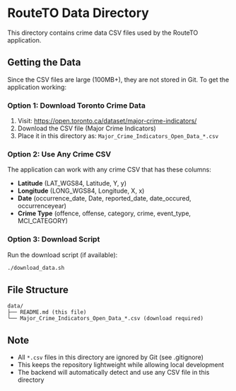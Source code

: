 # RouteTO Data Directory

This directory contains crime data CSV files used by the RouteTO application.

## Getting the Data

Since the CSV files are large (100MB+), they are not stored in Git. To get the application working:

### Option 1: Download Toronto Crime Data

1. Visit: https://open.toronto.ca/dataset/major-crime-indicators/
2. Download the CSV file (Major Crime Indicators)
3. Place it in this directory as: `Major_Crime_Indicators_Open_Data_*.csv`

### Option 2: Use Any Crime CSV

The application can work with any crime CSV that has these columns:

- **Latitude** (LAT_WGS84, Latitude, Y, y)
- **Longitude** (LONG_WGS84, Longitude, X, x)
- **Date** (occurrence_date, Date, reported_date, date_occured, occurrenceyear)
- **Crime Type** (offence, offense, category, crime, event_type, MCI_CATEGORY)

### Option 3: Download Script

Run the download script (if available):

```bash
./download_data.sh
```

## File Structure

```
data/
├── README.md (this file)
└── Major_Crime_Indicators_Open_Data_*.csv (download required)
```

## Note

- All `*.csv` files in this directory are ignored by Git (see .gitignore)
- This keeps the repository lightweight while allowing local development
- The backend will automatically detect and use any CSV file in this directory
